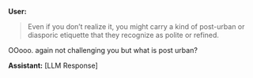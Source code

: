 **User:**
>  Even if you don’t realize it, you might carry a kind of post-urban or diasporic etiquette that they recognize as polite or refined.

OOooo. again not challenging you but what is post urban? 

**Assistant:**
[LLM Response]

